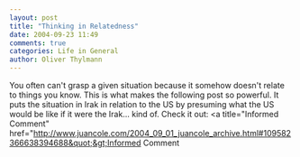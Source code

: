 ```yaml
---
layout: post
title: "Thinking in Relatedness"
date: 2004-09-23 11:49
comments: true
categories: Life in General
author: Oliver Thylmann
---
```



You often can't grasp a given situation because it somehow doesn't relate to things you know. This is what makes the following post so powerful. It puts the situation in Irak in relation to the US by presuming what the US would be like if it were the Irak... kind of. Check it out: &lt;a title=&quot;Informed Comment&quot; href=&quot;http://www.juancole.com/2004_09_01_juancole_archive.html#109582366638394688&quot;&gt;Informed Comment


